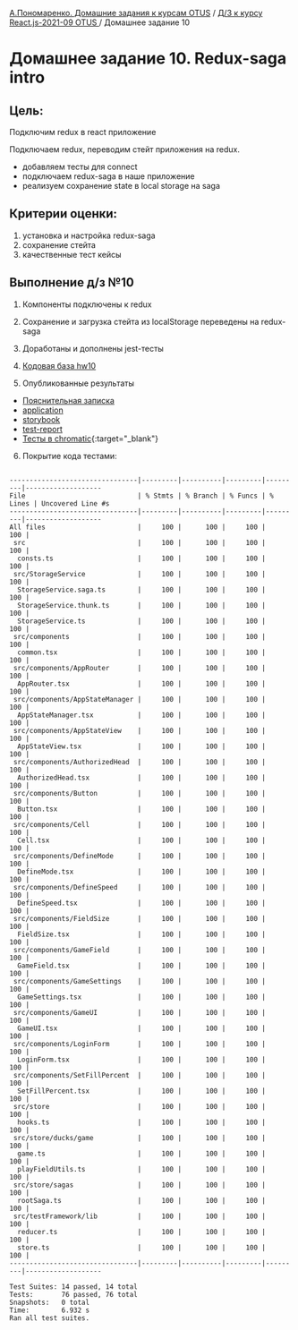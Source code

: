 [А.Пономаренко. Домашние задания к курсам OTUS](../../README.md) / [Д/З к курсу React.js-2021-09 OTUS ](../README.md) / Домашнее задание 10

# Домашнее задание 10. Redux-saga intro

## Цель:

Подключим redux в react приложение

Подключаем redux, переводим стейт приложения на redux.

* добавляем тесты для connect
* подключаем redux-saga в наше приложение
* реализуем сохранение state в local storage на saga



## Критерии оценки:

1. установка и настройка redux-saga
2. сохранение стейта
3. качественные тест кейсы


## Выполнение д/з №10

1. Компоненты подключены к redux

2. Сохранение и загрузка стейта из localStorage переведены на redux-saga

3. Доработаны и дополнены jest-тесты

4. [Кодовая база hw10](https://github.com/alexanderpono/ponomarenko-alex-otus/commits/react-hw10)

5. Опубликованные результаты
* [Пояснительная записка](https://alexanderpono.github.io/ponomarenko-alex-otus/react-2021-09/hw10)
* [application](https://alexanderpono.github.io/ponomarenko-alex-otus/react-2021-09/hw10/application)
* [storybook](https://alexanderpono.github.io/ponomarenko-alex-otus/react-2021-09/hw10/storybook)
* [test-report](https://alexanderpono.github.io/ponomarenko-alex-otus/react-2021-09/hw10/test-report/testResult.html)
* [Тесты в chromatic](https://www.chromatic.com/builds?appId=6168a14038f17a003a388098){:target="_blank"}

6. Покрытие кода тестами:

```

--------------------------------|---------|----------|---------|---------|-------------------
File                            | % Stmts | % Branch | % Funcs | % Lines | Uncovered Line #s 
--------------------------------|---------|----------|---------|---------|-------------------
All files                       |     100 |      100 |     100 |     100 |                   
 src                            |     100 |      100 |     100 |     100 |                   
  consts.ts                     |     100 |      100 |     100 |     100 |                   
 src/StorageService             |     100 |      100 |     100 |     100 |                   
  StorageService.saga.ts        |     100 |      100 |     100 |     100 |                   
  StorageService.thunk.ts       |     100 |      100 |     100 |     100 |                   
  StorageService.ts             |     100 |      100 |     100 |     100 |                   
 src/components                 |     100 |      100 |     100 |     100 |                   
  common.tsx                    |     100 |      100 |     100 |     100 |                   
 src/components/AppRouter       |     100 |      100 |     100 |     100 |                   
  AppRouter.tsx                 |     100 |      100 |     100 |     100 |                   
 src/components/AppStateManager |     100 |      100 |     100 |     100 |                   
  AppStateManager.tsx           |     100 |      100 |     100 |     100 |                   
 src/components/AppStateView    |     100 |      100 |     100 |     100 |                   
  AppStateView.tsx              |     100 |      100 |     100 |     100 |                   
 src/components/AuthorizedHead  |     100 |      100 |     100 |     100 |                   
  AuthorizedHead.tsx            |     100 |      100 |     100 |     100 |                   
 src/components/Button          |     100 |      100 |     100 |     100 |                   
  Button.tsx                    |     100 |      100 |     100 |     100 |                   
 src/components/Cell            |     100 |      100 |     100 |     100 |                   
  Cell.tsx                      |     100 |      100 |     100 |     100 |                   
 src/components/DefineMode      |     100 |      100 |     100 |     100 |                   
  DefineMode.tsx                |     100 |      100 |     100 |     100 |                   
 src/components/DefineSpeed     |     100 |      100 |     100 |     100 |                   
  DefineSpeed.tsx               |     100 |      100 |     100 |     100 |                   
 src/components/FieldSize       |     100 |      100 |     100 |     100 |                   
  FieldSize.tsx                 |     100 |      100 |     100 |     100 |                   
 src/components/GameField       |     100 |      100 |     100 |     100 |                   
  GameField.tsx                 |     100 |      100 |     100 |     100 |                   
 src/components/GameSettings    |     100 |      100 |     100 |     100 |                   
  GameSettings.tsx              |     100 |      100 |     100 |     100 |                   
 src/components/GameUI          |     100 |      100 |     100 |     100 |                   
  GameUI.tsx                    |     100 |      100 |     100 |     100 |                   
 src/components/LoginForm       |     100 |      100 |     100 |     100 |                   
  LoginForm.tsx                 |     100 |      100 |     100 |     100 |                   
 src/components/SetFillPercent  |     100 |      100 |     100 |     100 |                   
  SetFillPercent.tsx            |     100 |      100 |     100 |     100 |                   
 src/store                      |     100 |      100 |     100 |     100 |                   
  hooks.ts                      |     100 |      100 |     100 |     100 |                   
 src/store/ducks/game           |     100 |      100 |     100 |     100 |                   
  game.ts                       |     100 |      100 |     100 |     100 |                   
  playFieldUtils.ts             |     100 |      100 |     100 |     100 |                   
 src/store/sagas                |     100 |      100 |     100 |     100 |                   
  rootSaga.ts                   |     100 |      100 |     100 |     100 |                   
 src/testFramework/lib          |     100 |      100 |     100 |     100 |                   
  reducer.ts                    |     100 |      100 |     100 |     100 |                   
  store.ts                      |     100 |      100 |     100 |     100 |                   
--------------------------------|---------|----------|---------|---------|-------------------

Test Suites: 14 passed, 14 total
Tests:       76 passed, 76 total
Snapshots:   0 total
Time:        6.932 s
Ran all test suites.


```



